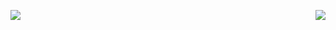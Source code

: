 <p>
  <a href="https://github.com/anuraghazra/github-readme-stats" title="Go to Source">
    <img align="left" src="https://github-readme-stats.vercel.app/api?username=sohrowardi&show_icons=true&theme=dark">
  </a>
</p>

<p>
  <a href="https://github.com/anuraghazra/github-readme-stats">
    <img align="right" src="https://github-readme-stats.vercel.app/api/top-langs/?username=sohrowardi&hide=javascript,html">
  </a>
</p>

<br><br><br>